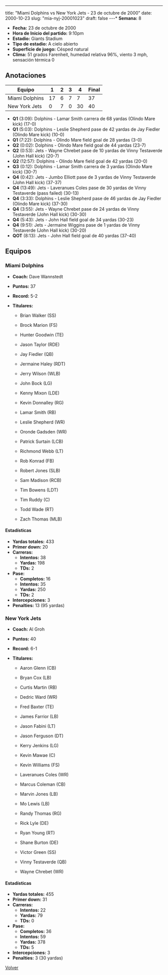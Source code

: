 ---
title: "Miami Dolphins vs New York Jets - 23 de octubre de 2000"
date: 2000-10-23
slug: "mia-nyj-20001023"
draft: false
---* **Semana:** 8
* **Fecha:** 23 de octubre de 2000
* **Hora de Inicio del partido:** 9:10pm
* **Estadio:** Giants Stadium
* **Tipo de estadio:** A cielo abierto
* **Superficie de juego:** Césped natural
* **Clima:** 51 grados Farenheit, humedad relativa 96%, viento 3 mph, sensación térmica 0




## Anotaciones
| Equipo | 1 | 2 | 3 | 4 | Final |
|--------|---|---|---|---|-------|
| Miami Dolphins  | 17 | 6 | 7 | 7  | 37 |
| New York Jets  | 0 | 7 | 0 | 30  | 40 |
* **Q1** (3:09): Dolphins - Lamar Smith carrera de 68 yardas (Olindo Mare kick) (17-0)
* **Q1** (5:03): Dolphins - Leslie Shepherd pase de 42 yardas de Jay Fiedler (Olindo Mare kick) (10-0)
* **Q1** (7:22): Dolphins - Olindo Mare field goal de 28 yardas (3-0)
* **Q2** (0:02): Dolphins - Olindo Mare field goal de 44 yardas (23-7)
* **Q2** (0:53): Jets - Wayne Chrebet pase de 10 yardas de Vinny Testaverde (John Hall kick) (20-7)
* **Q2** (12:57): Dolphins - Olindo Mare field goal de 42 yardas (20-0)
* **Q3** (0:12): Dolphins - Lamar Smith carrera de 3 yardas (Olindo Mare kick) (30-7)
* **Q4** (0:42): Jets - Jumbo Elliott pase de 3 yardas de Vinny Testaverde (John Hall kick) (37-37)
* **Q4** (13:49): Jets - Laveranues Coles pase de 30 yardas de Vinny Testaverde (pass failed) (30-13)
* **Q4** (3:33): Dolphins - Leslie Shepherd pase de 46 yardas de Jay Fiedler (Olindo Mare kick) (37-30)
* **Q4** (3:55): Jets - Wayne Chrebet pase de 24 yardas de Vinny Testaverde (John Hall kick) (30-30)
* **Q4** (5:43): Jets - John Hall field goal de 34 yardas (30-23)
* **Q4** (9:51): Jets - Jermaine Wiggins pase de 1 yardas de Vinny Testaverde (John Hall kick) (30-20)
* **QOT** (8:13): Jets - John Hall field goal de 40 yardas (37-40)


## Equipos


### Miami Dolphins
* **Coach:** Dave Wannstedt
* **Puntos:** 37
* **Record:** 5-2
* **Titulares:** 

  * Brian Walker (SS) 

  * Brock Marion (FS) 

  * Hunter Goodwin (TE) 

  * Jason Taylor (RDE) 

  * Jay Fiedler (QB) 

  * Jermaine Haley (RDT) 

  * Jerry Wilson (WLB) 

  * John Bock (LG) 

  * Kenny Mixon (LDE) 

  * Kevin Donnalley (RG) 

  * Lamar Smith (RB) 

  * Leslie Shepherd (WR) 

  * Oronde Gadsden (WR) 

  * Patrick Surtain (LCB) 

  * Richmond Webb (LT) 

  * Rob Konrad (FB) 

  * Robert Jones (SLB) 

  * Sam Madison (RCB) 

  * Tim Bowens (LDT) 

  * Tim Ruddy (C) 

  * Todd Wade (RT) 

  * Zach Thomas (MLB) 

#### Estadísticas
* **Yardas totales:** 433
* **Primer down:** 20
* **Carreras:**
  * **Intentos:** 38
  * **Yardas:** 198
  * **TDs:** 2
* **Pase:**
  * **Completos:** 16
  * **Intentos:** 35
  * **Yardas:** 250
  * **TDs:** 2
* **Intercepciones:** 3
* **Penalties:** 13 (95 yardas)

### New York Jets
* **Coach:** Al Groh
* **Puntos:** 40
* **Record:** 6-1
* **Titulares:** 

  * Aaron Glenn (CB) 

  * Bryan Cox (LB) 

  * Curtis Martin (RB) 

  * Dedric Ward (WR) 

  * Fred Baxter (TE) 

  * James Farrior (LB) 

  * Jason Fabini (LT) 

  * Jason Ferguson (DT) 

  * Kerry Jenkins (LG) 

  * Kevin Mawae (C) 

  * Kevin Williams (FS) 

  * Laveranues Coles (WR) 

  * Marcus Coleman (CB) 

  * Marvin Jones (LB) 

  * Mo Lewis (LB) 

  * Randy Thomas (RG) 

  * Rick Lyle (DE) 

  * Ryan Young (RT) 

  * Shane Burton (DE) 

  * Victor Green (SS) 

  * Vinny Testaverde (QB) 

  * Wayne Chrebet (WR) 

#### Estadísticas
* **Yardas totales:** 455
* **Primer down:** 31
* **Carreras:**
  * **Intentos:** 22
  * **Yardas:** 79
  * **TDs:** 0
* **Pase:**
  * **Completos:** 36
  * **Intentos:** 59
  * **Yardas:** 378
  * **TDs:** 5
* **Intercepciones:** 3
* **Penalties:** 3 (30 yardas)


[Volver](/historia/2000)
